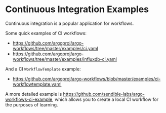 # Continuous Integration Examples

Continuous integration is a popular application for workflows.

Some quick examples of CI workflows:

- <https://github.com/argoproj/argo-workflows/tree/master/examples/ci.yaml>
- <https://github.com/argoproj/argo-workflows/tree/master/examples/influxdb-ci.yaml>

And a CI `WorkflowTemplate` example:

- <https://github.com/argoproj/argo-workflows/blob/master/examples/ci-workflowtemplate.yaml>

A more detailed example is <https://github.com/sendible-labs/argo-workflows-ci-example>, which allows you to
create a local CI workflow for the purposes of learning.
